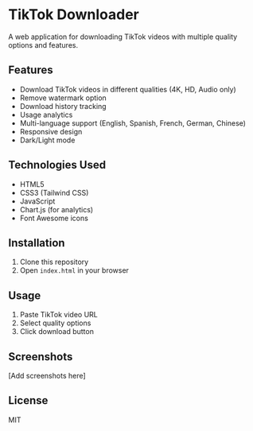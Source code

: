# TikTok Downloader

A web application for downloading TikTok videos with multiple quality options and features.

## Features

- Download TikTok videos in different qualities (4K, HD, Audio only)
- Remove watermark option
- Download history tracking
- Usage analytics
- Multi-language support (English, Spanish, French, German, Chinese)
- Responsive design
- Dark/Light mode

## Technologies Used

- HTML5
- CSS3 (Tailwind CSS)
- JavaScript
- Chart.js (for analytics)
- Font Awesome icons

## Installation

1. Clone this repository
2. Open `index.html` in your browser

## Usage

1. Paste TikTok video URL
2. Select quality options
3. Click download button

## Screenshots

[Add screenshots here]

## License

MIT
